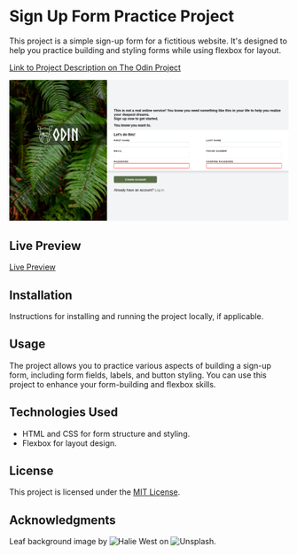 # Sign Up Form Practice Project

This project is a simple sign-up form for a fictitious website. It's designed to help you practice building and styling forms while using flexbox for layout.

[Link to Project Description on The Odin Project](https://www.theodinproject.com/lessons/node-path-intermediate-html-and-css-sign-up-form)

![Project Screenshot](./images/project-sign-up-form.png)

## Live Preview

[Live Preview](https://tonyfred-code.github.io/project-sign-up-form/)

## Installation

Instructions for installing and running the project locally, if applicable.

## Usage

The project allows you to practice various aspects of building a sign-up form, including form fields, labels, and button styling. You can use this project to enhance your form-building and flexbox skills.

## Technologies Used

- HTML and CSS for form structure and styling.
- Flexbox for layout design.

## License

This project is licensed under the [MIT License](LICENSE).


## Acknowledgments

Leaf background image by ![Halie West](https://unsplash.com/photos/25xggax4bSA) on ![Unsplash](https://unsplash.com).
